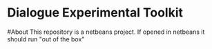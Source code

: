 # Dialogue Experimental Toolkit

#About This repository is a netbeans project. If opened in netbeans it should run "out of the box"
